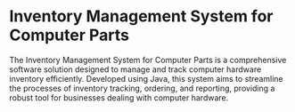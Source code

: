 # Inventory Management System for Computer Parts

The Inventory Management System for Computer Parts is a comprehensive software solution designed to manage and track computer hardware inventory efficiently. Developed using Java, this system aims to streamline the processes of inventory tracking, ordering, and reporting, providing a robust tool for businesses dealing with computer hardware.
